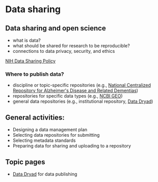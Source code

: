 # Data sharing

## Data sharing and open science

- what is data?
- what should be shared for research to be reproducible?
- connections to data privacy, security, and ethics

[NIH Data Sharing Policy](https://grants.nih.gov/grants/policy/data_sharing/)

### Where to publish data?

- discipline or topic-specific repositories (e.g., [National Centralized Repository for Alzheimer's Disease and Related Dementias](https://ncrad.iu.edu/))
- repositories for specific data types (e.g., [NCBI GEO](ncbi.nlm.nih.gov/geo/))
- general data repositories (e.g., institutional repository, [Data Dryad](data_dryad.md))

## General activities:

- Designing a data management plan
- Selecting data repositories for submitting
- Selecting metadata standards
- Preparing data for sharing and uploading to a repository

## Topic pages

- [Data Dryad](data_dryad.md) for data publishing


